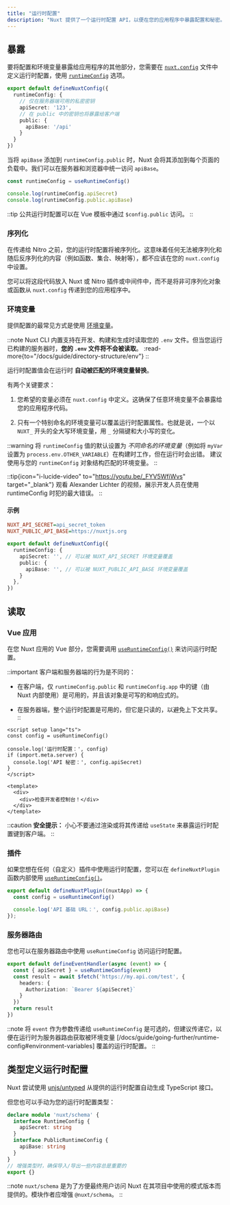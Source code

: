 ```yaml
---
title: "运行时配置"
description: "Nuxt 提供了一个运行时配置 API，以便在您的应用程序中暴露配置和秘密。"
---
```


## 暴露

要将配置和环境变量暴露给应用程序的其他部分，您需要在 [`nuxt.config`](/docs/guide/directory-structure/nuxt-config) 文件中定义运行时配置，使用 [`runtimeConfig`](/docs/api/nuxt-config#runtimeconfig) 选项。

```ts [nuxt.config.ts]
export default defineNuxtConfig({
  runtimeConfig: {
    // 仅在服务器端可用的私密密钥
    apiSecret: '123',
    // 在 public 中的密钥也将暴露给客户端
    public: {
      apiBase: '/api'
    }
  }
})
```

当将 `apiBase` 添加到 `runtimeConfig.public` 时，Nuxt 会将其添加到每个页面的负载中。我们可以在服务器和浏览器中统一访问 `apiBase`。

```ts
const runtimeConfig = useRuntimeConfig()

console.log(runtimeConfig.apiSecret)
console.log(runtimeConfig.public.apiBase)
```

::tip
公共运行时配置可以在 Vue 模板中通过 `$config.public` 访问。
::

### 序列化

在传递给 Nitro 之前，您的运行时配置将被序列化。这意味着任何无法被序列化和随后反序列化的内容（例如函数、集合、映射等），都不应该在您的 `nuxt.config` 中设置。

您可以将这段代码放入 Nuxt 或 Nitro 插件或中间件中，而不是将非可序列化对象或函数从 `nuxt.config` 传递到您的应用程序中。

### 环境变量

提供配置的最常见方式是使用 [环境变量](https://medium.com/chingu/an-introduction-to-environment-variables-and-how-to-use-them-f602f66d15fa)。

::note
Nuxt CLI 内置支持在开发、构建和生成时读取您的 `.env` 文件。但当您运行已构建的服务器时，**您的 `.env` 文件将不会被读取**。
:read-more{to="/docs/guide/directory-structure/env"}
::

运行时配置值会在运行时 **自动被匹配的环境变量替换**。

有两个关键要求：

1. 您希望的变量必须在 `nuxt.config` 中定义。这确保了任意环境变量不会暴露给您的应用程序代码。

2. 只有一个特别命名的环境变量可以覆盖运行时配置属性。也就是说，一个以 `NUXT_` 开头的全大写环境变量，用 `_` 分隔键和大小写的变化。

::warning
将 `runtimeConfig` 值的默认设置为 *不同命名的环境变量*（例如将 `myVar` 设置为 `process.env.OTHER_VARIABLE`）在构建时工作，但在运行时会出错。
建议使用与您的 `runtimeConfig` 对象结构匹配的环境变量。
::

::tip{icon="i-lucide-video" to="https://youtu.be/_FYV5WfiWvs" target="_blank"}
观看 Alexander Lichter 的视频，展示开发人员在使用 runtimeConfig 时犯的最大错误。
::

#### 示例

```ini [.env]
NUXT_API_SECRET=api_secret_token
NUXT_PUBLIC_API_BASE=https://nuxtjs.org
```

```ts [nuxt.config.ts]
export default defineNuxtConfig({
  runtimeConfig: {
    apiSecret: '', // 可以被 NUXT_API_SECRET 环境变量覆盖
    public: {
      apiBase: '', // 可以被 NUXT_PUBLIC_API_BASE 环境变量覆盖
    }
  },
})
```

## 读取

### Vue 应用

在您 Nuxt 应用的 Vue 部分，您需要调用 [`useRuntimeConfig()`](/docs/api/composables/use-runtime-config) 来访问运行时配置。

::important
客户端和服务器端的行为是不同的：

- 在客户端，仅 `runtimeConfig.public` 和 `runtimeConfig.app` 中的键（由 Nuxt 内部使用）是可用的，并且该对象是可写的和响应式的。

- 在服务器端，整个运行时配置是可用的，但它是只读的，以避免上下文共享。
::

```vue [pages/index.vue]
<script setup lang="ts">
const config = useRuntimeConfig()

console.log('运行时配置：', config)
if (import.meta.server) {
  console.log('API 秘密：', config.apiSecret)
}
</script>

<template>
  <div>
    <div>检查开发者控制台！</div>
  </div>
</template>
```

::caution
**安全提示：** 小心不要通过渲染或将其传递给 `useState` 来暴露运行时配置键到客户端。
::

### 插件

如果您想在任何（自定义）插件中使用运行时配置，您可以在 `defineNuxtPlugin` 函数内部使用 [`useRuntimeConfig()`](/docs/api/composables/use-runtime-config)。

```ts [plugins/config.ts]
export default defineNuxtPlugin((nuxtApp) => {
  const config = useRuntimeConfig()

  console.log('API 基础 URL：', config.public.apiBase)
});
```

### 服务器路由

您也可以在服务器路由中使用 `useRuntimeConfig` 访问运行时配置。

```ts [server/api/test.ts]
export default defineEventHandler(async (event) => {
  const { apiSecret } = useRuntimeConfig(event)
  const result = await $fetch('https://my.api.com/test', {
    headers: {
      Authorization: `Bearer ${apiSecret}`
    }
  })
  return result
})
```

::note
将 `event` 作为参数传递给 `useRuntimeConfig` 是可选的，但建议传递它，以便在运行时为服务器路由获取被环境变量 [/docs/guide/going-further/runtime-config#environment-variables] 覆盖的运行时配置。
::

## 类型定义运行时配置

Nuxt 尝试使用 [unjs/untyped](https://github.com/unjs/untyped) 从提供的运行时配置自动生成 TypeScript 接口。

但您也可以手动为您的运行时配置类型：

```ts [index.d.ts]
declare module 'nuxt/schema' {
  interface RuntimeConfig {
    apiSecret: string
  }
  interface PublicRuntimeConfig {
    apiBase: string
  }
}
// 增强类型时，确保导入/导出一些内容总是重要的
export {}
```

::note
`nuxt/schema` 是为了方便最终用户访问 Nuxt 在其项目中使用的模式版本而提供的。模块作者应增强 `@nuxt/schema`。
::
